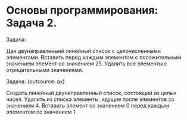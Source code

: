 # Основы программирования: Задача 2.

Задача:

  Дан двунаправленынй линейный список с целочисленными элементами.
  Вставить перед каждым элементом с положительным значением элемент со значением 25.
  Удалить все элементы с отрицательными значениями.


Задача: (outsource: ax)

  Создать линейный двунаправленный список, состоящий из целых чисел.
  Удалить из списка элементы, идущие после элементов со значением 4.
  Вставить элемент со значением 0 перед каждым элементом со значением 1.
